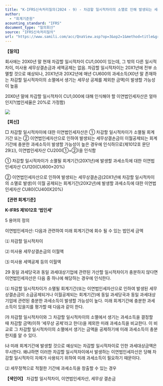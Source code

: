 ```yaml
---
title: "K-IFRS신속처리질의(2024 - 9) - 차감할 일시적차이의 소멸로 인해 발생되는 세무상결손금에 대한 이연법인세자산 인식"
author:
  - "회계기준원"
acounting_standard: "IFRS"
document_type: "질의회신"
source: "IFRS신속처리질의"
url: "https://www.samili.com/acc/QnaView.asp?op=3&op2=1&method=title&group=2124-15;1&orgcode=3&searchword=&page=2&code=K%2DIFRS%EC%8B%A0%EC%86%8D%EC%B2%98%EB%A6%AC%EC%A7%88%EC%9D%98%2D9%3A20240314"
---
```

**【질의】**

  

회사에는 20X0년 말 현재 차감할 일시적차이 CU1,000이 있는데, 그 밖의 다른 일시적차이, 미사용 세무상결손금과 세액공제는 없음. 차감할 일시적차이는 20X1년에 전부 소멸할 것으로 예상되나, 20X1년과 20X2년에 매년 CU600의 과세소득(X0년 말 존재하는 차감할 일시적차이의 소멸에서 생기는 세무상 공제를 제외한 금액)이 발생할 가능성이 높음

  

20X0년 말에 차감할 일시적차이 CU1,000에 대해 인식해야 할 이연법인세자산은 얼마인지?(법인세율은 20%로 가정함)

  

![](https://www.samili.com/mImage/etc/organ/2024/2124-15-547-1.gif)

  
  

**【회신】**

  

□ 차감할 일시적차이에 대한 이연법인세자산은 ① 차감할 일시적차이가 소멸될 회계기간 또는 ② 이연법인세자산으로 인하여 발생되는 세무상결손금이 이월공제되는 회계기간에 충분한 과세소득이 발생할 가능성이 높은 경우에 인식하므로(제1012호 문단 29⑴), 이연법인세자산 CU200(①+②)을 인식함

  

① 차감할 일시적차이가 소멸될 회계기간(20X1년)에 발생할 과세소득에 대한 이연법인세자산 CU120(CU600×20%)

  

② 이연법인세자산으로 인하여 발생되는 세무상결손금(20X1년에 차감할 일시적차이의 소멸로 발생)이 이월 공제되는 회계기간(20X2년)에 발생할 과세소득에 대한 이연법인세자산 CU80(CU400X20%)

  
  

**【관련 회계기준】**

  

**K-IFRS 제1012호 ‘법인세’**

  

5 용어의 정의

  

이연법인세자산: 다음과 관련하여 미래 회계기간에 회수 될 수 있는 법인세 금액

  

⑴ 차감할 일시적차이

⑵ 미사용 세무상결손금의 이월액

⑶ 미사용 세액공제 등의 이월액

  

29 동일 과세당국과 동일 과세대상기업에 관련된 가산할 일시적차이가 충분하지 않다면 이연법인세자산은 다음 중 하나에 해당하는 경우에 인식한다.

  

⑴ 차감할 일시적차이가 소멸될 회계기간(또는 이연법인세자산으로 인하여 발생된 세무상결손금이 소급공제되거나 이월공제되는 회계기간)에 동일 과세당국과 동일 과세대상기업에 관련된 충분한 과세소득이 발생할 가능성이 높다. 미래 회계기간에 충분한 과세소득이 있을지를 평가할 때 다음과 같이 한다.

㈎ 차감할 일시적차이와 그 차감할 일시적차이의 소멸에서 생기는 과세소득을 결정할 때 차감할 금액(이하 ‘세무상 공제’라고 한다)을 제외한 미래 과세소득을 비교한다. 이 비교로 그 차감할 일시적차이의 소멸에서 생기는 금액을 공제하기에 미래 과세소득이 충분한지를 알 수 있다.

㈏ 미래 회계기간에 발생할 것으로 예상되는 차감할 일시적차이로 인한 과세대상금액은 무시한다. 왜냐하면 이러한 차감할 일시적차이에서 발생하는 이연법인세자산은 당해 차감할 일시적차이 자체가 사용되기 위하여 미래 과세소득이 필요하기 때문이다.

⑵ 세무정책으로 적절한 기간에 과세소득을 창출할 수 있는 경우

  
  

**【색인어】** 차감할 일시적차이, 이연법인세자산, 세무상 결손금
